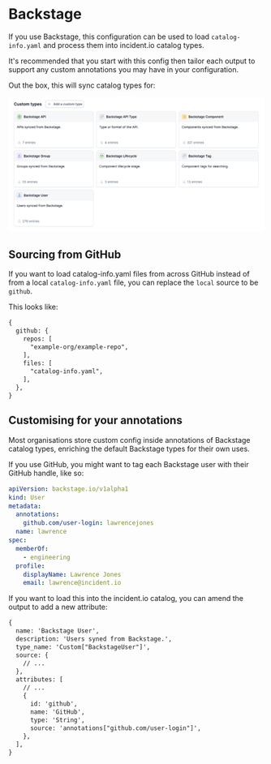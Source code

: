 # Backstage

If you use Backstage, this configuration can be used to load `catalog-info.yaml`
and process them into incident.io catalog types.

It's recommended that you start with this config then tailor each output to
support any custom annotations you may have in your configuration.

Out the box, this will sync catalog types for:

![Backstage catalog types created by this config](dashboard.png)

## Sourcing from GitHub

If you want to load catalog-info.yaml files from across GitHub instead of from a
local `catalog-info.yaml` file, you can replace the `local` source to be
`github`.

This looks like:

```jsonnet
{
  github: {
    repos: [
      "example-org/example-repo",
    ],
    files: [
      "catalog-info.yaml",
    ],
  },
}
```

## Customising for your annotations

Most organisations store custom config inside annotations of Backstage catalog
types, enriching the default Backstage types for their own uses.

If you use GitHub, you might want to tag each Backstage user with their GitHub
handle, like so:

```yaml
apiVersion: backstage.io/v1alpha1
kind: User
metadata:
  annotations:
    github.com/user-login: lawrencejones
  name: lawrence
spec:
  memberOf:
    - engineering
  profile:
    displayName: Lawrence Jones
    email: lawrence@incident.io
```

If you want to load this into the incident.io catalog, you can amend the output
to add a new attribute:

```jsonnet
{
  name: 'Backstage User',
  description: 'Users syned from Backstage.',
  type_name: 'Custom["BackstageUser"]',
  source: {
    // ...
  },
  attributes: [
    // ...
    {
      id: 'github',
      name: 'GitHub',
      type: 'String',
      source: 'annotations["github.com/user-login"]',
    },
  ],
}
```
